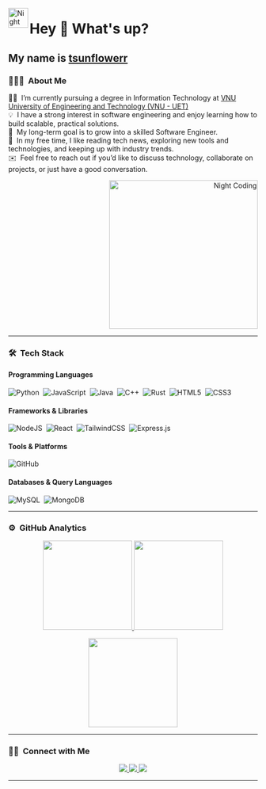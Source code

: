 <img alt="Night Coding" src="./assets/Hand%20Wave.gif" width='40' align="left"/><h1 align="left">Hey 👋 What's up?</h1>
<h2 align="left">
  My name is <a href="https://github.com/tsunflowerr" target="_blank">tsunflowerr</a>
</h2>


### 👨🏻‍💻 &nbsp;About Me

👨‍💻  I’m currently pursuing a degree in Information Technology at [VNU University of Engineering and Technology (VNU - UET)](https://uet.vnu.edu.vn/)\
💡  I have a strong interest in software engineering and enjoy learning how to build scalable, practical solutions.\
🌱  My long-term goal is to grow into a skilled Software Engineer.\
📖  In my free time, I like reading tech news, exploring new tools and technologies, and keeping up with industry trends.\
✉️  Feel free to reach out if you’d like to discuss technology, collaborate on projects, or just have a good conversation.

<div align="right">
  <img src="https://cdn.dribbble.com/users/1162077/screenshots/3079099/media/6e94464d3c9edcd0d9b3f2d1f09d7f90.gif" alt="Night Coding" width="300"/>
</div>

---

### 🛠 &nbsp;Tech Stack

#### Programming Languages
![Python](https://img.shields.io/badge/python-3670A0?style=for-the-badge&logo=python&logoColor=ffdd54)&nbsp;
![JavaScript](https://img.shields.io/badge/javascript-%23323330.svg?style=for-the-badge&logo=javascript&logoColor=%23F7DF1E)&nbsp;
![Java](https://img.shields.io/badge/java-%23ED8B00.svg?style=for-the-badge&logo=java&logoColor=white)&nbsp;
![C++](https://img.shields.io/badge/c++-%2300599C.svg?style=for-the-badge&logo=c%2B%2B&logoColor=white)&nbsp;
![Rust](https://img.shields.io/badge/rust-%23000000.svg?style=for-the-badge&logo=rust&logoColor=white)&nbsp;
![HTML5](https://img.shields.io/badge/html5-%23E34F26.svg?style=for-the-badge&logo=html5&logoColor=white)&nbsp;
![CSS3](https://img.shields.io/badge/css3-%231572B6.svg?style=for-the-badge&logo=css3&logoColor=white)&nbsp;

#### Frameworks & Libraries
![NodeJS](https://img.shields.io/badge/node.js-6DA55F?style=for-the-badge&logo=node.js&logoColor=white)&nbsp;
![React](https://img.shields.io/badge/react-%2320232a.svg?style=for-the-badge&logo=react&logoColor=%2361DAFB)&nbsp;
![TailwindCSS](https://img.shields.io/badge/tailwindcss-%2338B2AC.svg?style=for-the-badge&logo=tailwind-css&logoColor=white)&nbsp;
![Express.js](https://img.shields.io/badge/express.js-%23404d59.svg?style=for-the-badge&logo=express&logoColor=%2361DAFB)&nbsp;

#### Tools & Platforms
![GitHub](https://img.shields.io/badge/github-%23121011.svg?style=for-the-badge&logo=github&logoColor=white)&nbsp;

#### Databases & Query Languages
![MySQL](https://img.shields.io/badge/mysql-4479A1.svg?style=for-the-badge&logo=mysql&logoColor=white)&nbsp;
![MongoDB](https://img.shields.io/badge/mongodb-%2347A248.svg?style=for-the-badge&logo=mongodb&logoColor=white)&nbsp;

---

### ⚙️ &nbsp;GitHub Analytics

<p align="center">
  <a href="https://github.com/tsunflowerr">
    <img height="180em" src="https://github-readme-stats-eight-theta.vercel.app/api?username=tsunflowerr&show_icons=true&theme=algolia&include_all_commits=true&count_private=true"/>
  </a>
  <a href="https://github.com/tsunflowerr">
    <img height="180em" src="https://github-readme-stats-eight-theta.vercel.app/api/top-langs/?username=tsunflowerr&layout=compact&langs_count=8&theme=algolia"/>
  </a>
</p>

<p align="center">
  <img height="180em" src="https://github-readme-streak-stats.herokuapp.com/?user=tsunflowerr&theme=dark&hide_border=true"/>
</p>

---


### 🤝🏻 &nbsp;Connect with Me

<p align="center">
  <a href="https://www.linkedin.com/in/thanks/">
    <img src="https://img.shields.io/badge/LinkedIn-0A66C2?style=for-the-badge&logo=linkedin&logoColor=white"/>
  </a>
  <a href="mailto:quangthanh2k5bn@gmail.com">
    <img src="https://img.shields.io/badge/Gmail-EA4335?style=for-the-badge&logo=gmail&logoColor=white"/>
  </a>
  <a href="https://www.facebook.com/thanh.tranquang.3781">
    <img src="https://img.shields.io/badge/Facebook-1877F2?style=for-the-badge&logo=facebook&logoColor=white"/>
  </a>
</p>

---

